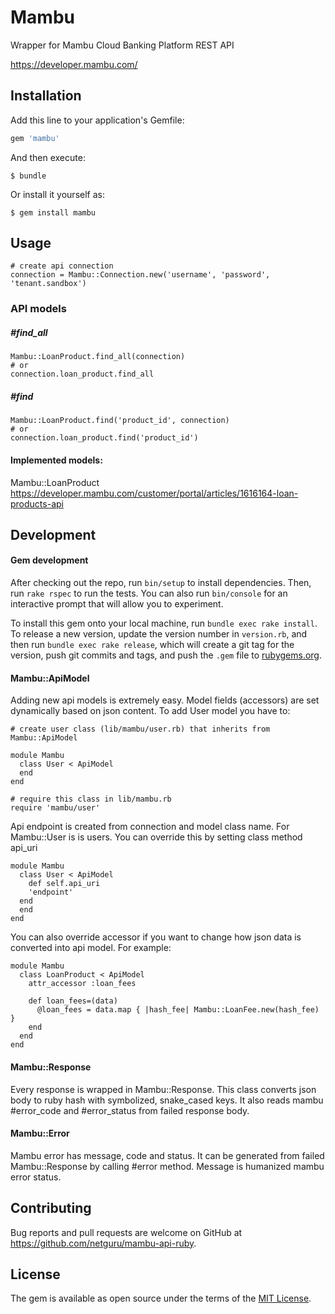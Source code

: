 # Mambu

Wrapper for Mambu Cloud Banking Platform REST API

https://developer.mambu.com/

## Installation

Add this line to your application's Gemfile:

```ruby
gem 'mambu'
```

And then execute:

    $ bundle

Or install it yourself as:

    $ gem install mambu

## Usage
    # create api connection
    connection = Mambu::Connection.new('username', 'password', 'tenant.sandbox')
### API models
##### #find_all
    Mambu::LoanProduct.find_all(connection)
    # or
    connection.loan_product.find_all
##### #find
    Mambu::LoanProduct.find('product_id', connection)
    # or
    connection.loan_product.find('product_id')

#### Implemented models:
Mambu::LoanProduct https://developer.mambu.com/customer/portal/articles/1616164-loan-products-api


## Development

#### Gem development
After checking out the repo, run `bin/setup` to install dependencies. Then, run `rake rspec` to run the tests. You can also run `bin/console` for an interactive prompt that will allow you to experiment.

To install this gem onto your local machine, run `bundle exec rake install`. To release a new version, update the version number in `version.rb`, and then run `bundle exec rake release`, which will create a git tag for the version, push git commits and tags, and push the `.gem` file to [rubygems.org](https://rubygems.org).

#### Mambu::ApiModel
Adding new api models is extremely easy. Model fields (accessors) are set dynamically based on json content. To add User model you have to:

    # create user class (lib/mambu/user.rb) that inherits from Mambu::ApiModel

    module Mambu
      class User < ApiModel
      end
    end

    # require this class in lib/mambu.rb
    require 'mambu/user'

Api endpoint is created from connection and model class name. For Mambu::User is is users. You can override this by setting class method api_uri

    module Mambu
      class User < ApiModel
        def self.api_uri
        'endpoint'
      end
      end
    end

You can also override accessor if you want to change how json data is converted into api model. For example:

    module Mambu
      class LoanProduct < ApiModel
        attr_accessor :loan_fees

        def loan_fees=(data)
          @loan_fees = data.map { |hash_fee| Mambu::LoanFee.new(hash_fee) }
        end
      end
    end

#### Mambu::Response
Every response is wrapped in Mambu::Response. This class converts json body to ruby hash with symbolized, snake_cased keys. It also reads mambu #error_code and #error_status from failed response body.

#### Mambu::Error
Mambu error has message, code and status. It can be generated from failed Mambu::Response by calling #error method. Message is humanized mambu error status.


## Contributing

Bug reports and pull requests are welcome on GitHub at https://github.com/netguru/mambu-api-ruby.


## License

The gem is available as open source under the terms of the [MIT License](http://opensource.org/licenses/MIT).
